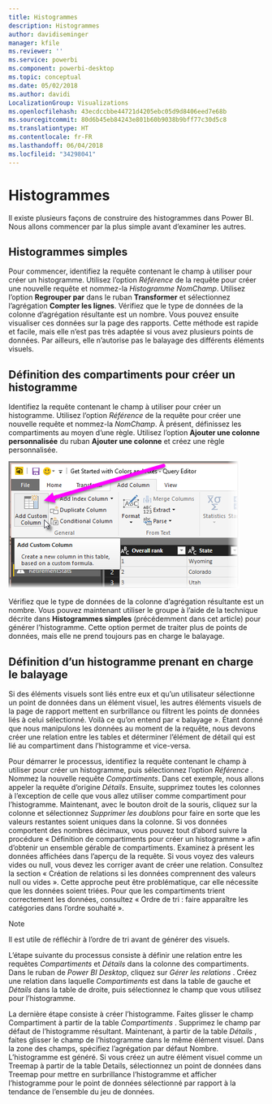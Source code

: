 ```yaml
---
title: Histogrammes
description: Histogrammes
author: davidiseminger
manager: kfile
ms.reviewer: ''
ms.service: powerbi
ms.component: powerbi-desktop
ms.topic: conceptual
ms.date: 05/02/2018
ms.author: davidi
LocalizationGroup: Visualizations
ms.openlocfilehash: 43ecdccbbe44721d4205ebc05d9d8406eed7e68b
ms.sourcegitcommit: 80d6b45eb84243e801b60b9038b9bff77c30d5c8
ms.translationtype: HT
ms.contentlocale: fr-FR
ms.lasthandoff: 06/04/2018
ms.locfileid: "34298041"
---
```

# <a name="histograms"></a>Histogrammes
Il existe plusieurs façons de construire des histogrammes dans Power BI. Nous allons commencer par la plus simple avant d’examiner les autres.

## <a name="simple-histograms"></a>Histogrammes simples
Pour commencer, identifiez la requête contenant le champ à utiliser pour créer un histogramme.  Utilisez l’option *Référence* de la requête pour créer une nouvelle requête et nommez-la *Histogramme NomChamp*. Utilisez l’option **Regrouper par** dans le ruban **Transformer** et sélectionnez l’agrégation **Compter les lignes**. Vérifiez que le type de données de la colonne d’agrégation résultante est un nombre. Vous pouvez ensuite visualiser ces données sur la page des rapports. Cette méthode est rapide et facile, mais elle n’est pas très adaptée si vous avez plusieurs points de données. Par ailleurs, elle n’autorise pas le balayage des différents éléments visuels.

## <a name="defining-buckets-to-build-a-histogram"></a>Définition des compartiments pour créer un histogramme
Identifiez la requête contenant le champ à utiliser pour créer un histogramme. Utilisez l’option *Référence* de la requête pour créer une nouvelle requête et nommez-la *NomChamp*.  À présent, définissez les compartiments au moyen d’une règle. Utilisez l’option **Ajouter une colonne personnalisée** du ruban **Ajouter une colonne** et créez une règle personnalisée.

![](media/service-histograms/powerbi-service-histograms_1.png)

Vérifiez que le type de données de la colonne d’agrégation résultante est un nombre. Vous pouvez maintenant utiliser le groupe à l’aide de la technique décrite dans **Histogrammes simples** (précédemment dans cet article) pour générer l’histogramme. Cette option permet de traiter plus de points de données, mais elle ne prend toujours pas en charge le balayage.

## <a name="defining-a-histogram-that-supports-brushing"></a>Définition d’un histogramme prenant en charge le balayage
Si des éléments visuels sont liés entre eux et qu’un utilisateur sélectionne un point de données dans un élément visuel, les autres éléments visuels de la page de rapport mettent en surbrillance ou filtrent les points de données liés à celui sélectionné. Voilà ce qu’on entend par « balayage ».  Étant donné que nous manipulons les données au moment de la requête, nous devons créer une relation entre les tables et déterminer l’élément de détail qui est lié au compartiment dans l’histogramme et vice-versa.

Pour démarrer le processus, identifiez la requête contenant le champ à utiliser pour créer un histogramme, puis sélectionnez l’option *Référence* .  Nommez la nouvelle requête *Compartiments*.  Dans cet exemple, nous allons appeler la requête d’origine *Détails*.  Ensuite, supprimez toutes les colonnes à l’exception de celle que vous allez utiliser comme compartiment pour l’histogramme.  Maintenant, avec le bouton droit de la souris, cliquez sur la colonne et sélectionnez *Supprimer les doublons* pour faire en sorte que les valeurs restantes soient uniques dans la colonne. Si vos données comportent des nombres décimaux, vous pouvez tout d’abord suivre la procédure « Définition de compartiments pour créer un histogramme » afin d’obtenir un ensemble gérable de compartiments.  Examinez à présent les données affichées dans l’aperçu de la requête. Si vous voyez des valeurs vides ou null, vous devez les corriger avant de créer une relation. Consultez la section « Création de relations si les données comprennent des valeurs null ou vides ». Cette approche peut être problématique, car elle nécessite que les données soient triées. Pour que les compartiments trient correctement les données, consultez « Ordre de tri : faire apparaître les catégories dans l’ordre souhaité ». 

> [!NOTE]
> Il est utile de réfléchir à l’ordre de tri avant de générer des visuels.   
> 
> 

L’étape suivante du processus consiste à définir une relation entre les requêtes *Compartiments* et *Détails* dans la colonne des compartiments.  Dans le ruban de *Power BI Desktop*, cliquez sur *Gérer les relations* .  Créez une relation dans laquelle *Compartiments* est dans la table de gauche et *Détails* dans la table de droite, puis sélectionnez le champ que vous utilisez pour l’histogramme. 

La dernière étape consiste à créer l’histogramme. Faites glisser le champ Compartiment à partir de la table *Compartiments* . Supprimez le champ par défaut de l’histogramme résultant.  Maintenant, à partir de la table *Détails* , faites glisser le champ de l’histogramme dans le même élément visuel. Dans la zone des champs, spécifiez l’agrégation par défaut Nombre. L’histogramme est généré. Si vous créez un autre élément visuel comme un Treemap à partir de la table Details, sélectionnez un point de données dans Treemap pour mettre en surbrillance l’histogramme et afficher l’histogramme pour le point de données sélectionné par rapport à la tendance de l’ensemble du jeu de données.

